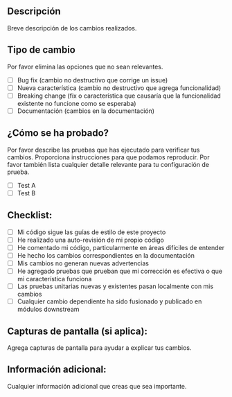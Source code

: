 ## Descripción
Breve descripción de los cambios realizados.

## Tipo de cambio
Por favor elimina las opciones que no sean relevantes.

- [ ] Bug fix (cambio no destructivo que corrige un issue)
- [ ] Nueva característica (cambio no destructivo que agrega funcionalidad)
- [ ] Breaking change (fix o característica que causaría que la funcionalidad existente no funcione como se esperaba)
- [ ] Documentación (cambios en la documentación)

## ¿Cómo se ha probado?
Por favor describe las pruebas que has ejecutado para verificar tus cambios. Proporciona instrucciones para que podamos reproducir. Por favor también lista cualquier detalle relevante para tu configuración de prueba.

- [ ] Test A
- [ ] Test B

## Checklist:
- [ ] Mi código sigue las guías de estilo de este proyecto
- [ ] He realizado una auto-revisión de mi propio código
- [ ] He comentado mi código, particularmente en áreas difíciles de entender
- [ ] He hecho los cambios correspondientes en la documentación
- [ ] Mis cambios no generan nuevas advertencias
- [ ] He agregado pruebas que prueban que mi corrección es efectiva o que mi característica funciona
- [ ] Las pruebas unitarias nuevas y existentes pasan localmente con mis cambios
- [ ] Cualquier cambio dependiente ha sido fusionado y publicado en módulos downstream

## Capturas de pantalla (si aplica):
Agrega capturas de pantalla para ayudar a explicar tus cambios.

## Información adicional:
Cualquier información adicional que creas que sea importante. 
